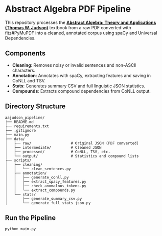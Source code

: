 # Abstract Algebra PDF Pipeline

This repository processes the **[Abstract Algebra: Theory and Applications (Thomas W. Judson)](https://github.com/twjudson/aata)** textbook from a raw PDF converted with fitz#PyMuPDF into a cleaned, annotated corpus using spaCy and Universal Dependencies.

## Components

- **Cleaning**: Removes noisy or invalid sentences and non-ASCII characters.
- **Annotation**: Annotates with spaCy, extracting features and saving in CoNLL and TSV.
- **Stats**: Generates summary CSV and full linguistic JSON statistics.
- **Compounds**: Extracts compound dependencies from CoNLL output.

## Directory Structure

```
aajudson_pipeline/
├── README.md
├── requirements.txt
├── .gitignore
├── main.py
├── data/
│   ├── raw/                  # Original JSON (PDF converted)
│   ├── intermediate/         # Cleaned JSON
│   ├── processed/            # CoNLL, TSV, etc.
│   └── output/               # Statistics and compound lists
├── scripts/
│   ├── cleaning/
│   │   └── clean_sentences.py
│   ├── annotation/
│   │   ├── generate_conll.py
│   │   ├── extract_spacy_features.py
│   │   ├── check_anomalous_tokens.py
│   │   └── extract_compounds.py
│   └── stats/
│       ├── generate_summary_csv.py
│       └── generate_full_stats_json.py
```

## Run the Pipeline

```bash
python main.py
```
